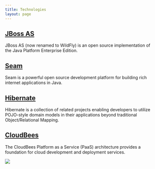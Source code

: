 ```yaml
---
title: Technologies
layout: page
---
```


<h2 class="l--push-top-0"><a href="http://www.jboss.org/">JBoss AS</a></h2>

JBoss AS (now renamed to WildFly) is an open source implementation of the Java Platform Enterprise Edition.

## [Seam](http://www.seamframework.org/)

Seam is a powerful open source development platform for building rich internet applications in Java.

## [Hibernate](http://hibernate.org/)

Hibernate is a collection of related projects enabling developers to utilize POJO-style domain models in their applications beyond traditional Object/Relational Mapping.

## [CloudBees](https://cloudbees.com/)

The CloudBees Platform as a Service (PaaS) architecture provides a foundation for cloud development and deployment services.

<img class="l--float-right" src="http://www.cloudbees.com/sites/default/files/Button-Built-on-CB-1.png" />

